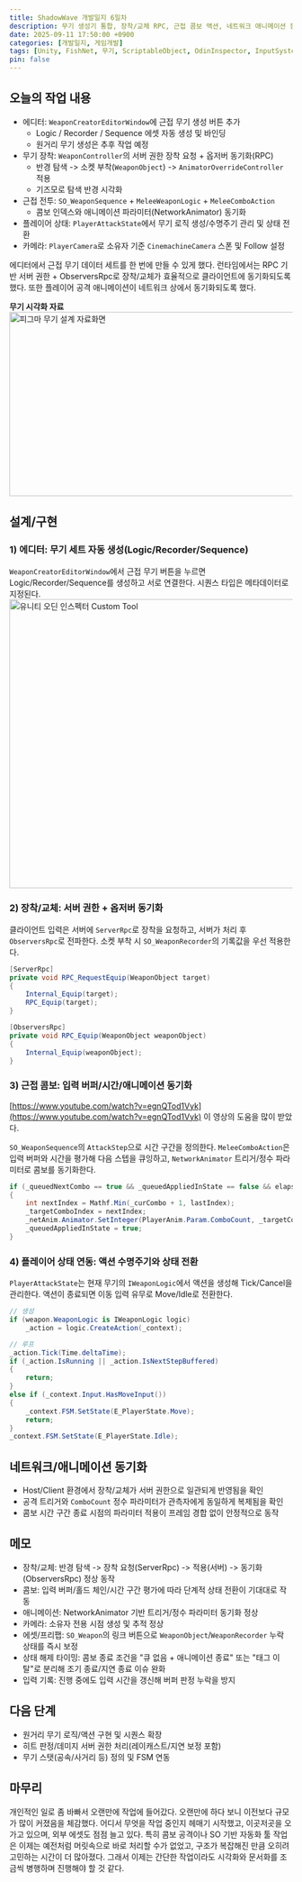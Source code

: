 ```yaml
---
title: ShadowWave 개발일지 6일차
description: 무기 생성기 통합, 장착/교체 RPC, 근접 콤보 액션, 네트워크 애니메이션 동기화
date: 2025-09-11 17:50:00 +0900
categories: [개발일지, 게임개발]
tags: [Unity, FishNet, 무기, ScriptableObject, OdinInspector, InputSystem, 네트워크, 멀티플레이, ShadowWave]
pin: false
---
```


## 오늘의 작업 내용
- 에디터: `WeaponCreatorEditorWindow`에 근접 무기 생성 버튼 추가
  - Logic / Recorder / Sequence 에셋 자동 생성 및 바인딩
  - 원거리 무기 생성은 추후 작업 예정
- 무기 장착: `WeaponController`의 서버 권한 장착 요청 + 옵저버 동기화(RPC)
  - 반경 탐색 -> 소켓 부착(`WeaponObject`) -> `AnimatorOverrideController` 적용
  - 기즈모로 탐색 반경 시각화
- 근접 전투: `SO_WeaponSequence` + `MeleeWeaponLogic` + `MeleeComboAction`
  - 콤보 인덱스와 애니메이션 파라미터(NetworkAnimator) 동기화
- 플레이어 상태: `PlayerAttackState`에서 무기 로직 생성/수명주기 관리 및 상태 전환
- 카메라: `PlayerCamera`로 소유자 기준 `CinemachineCamera` 스폰 및 Follow 설정

에디터에서 근접 무기 데이터 세트를 한 번에 만들 수 있게 했다. 런타임에서는 RPC 기반 서버 권한 + ObserversRpc로 장착/교체가 효율적으로 클라이언트에 동기화되도록 했다.
또한 플레이어 공격 애니메이션이 네트워크 상에서 동기화되도록 했다.

**무기 시각화 자료**
<img width="1164" height="327" alt="피그마 무기 설계 자료화면" src="https://github.com/user-attachments/assets/9111e781-5c36-4167-a42d-f35f992dc4d4" />

## 설계/구현

### 1) 에디터: 무기 세트 자동 생성(Logic/Recorder/Sequence)

`WeaponCreatorEditorWindow`에서 근접 무기 버튼을 누르면 Logic/Recorder/Sequence를 생성하고 서로 연결한다. 시퀀스 타입은 메타데이터로 지정된다.
<img width="965" height="513" alt="유니티 오딘 인스펙터 Custom Tool" src="https://github.com/user-attachments/assets/82b5e3d0-7b12-4c06-9772-39499642f3f4" />


### 2) 장착/교체: 서버 권한 + 옵저버 동기화

클라이언트 입력은 서버에 `ServerRpc`로 장착을 요청하고, 서버가 처리 후 `ObserversRpc`로 전파한다. 소켓 부착 시 `SO_WeaponRecorder`의 기록값을 우선 적용한다.

```csharp
[ServerRpc]
private void RPC_RequestEquip(WeaponObject target)
{
    Internal_Equip(target);
    RPC_Equip(target);
}

[ObserversRpc]
private void RPC_Equip(WeaponObject weaponObject)
{
    Internal_Equip(weaponObject);
}
```

### 3) 근접 콤보: 입력 버퍼/시간/애니메이션 동기화

[https://www.youtube.com/watch?v=egnQTod1Vyk](https://www.youtube.com/watch?v=egnQTod1Vyk)
이 영상의 도움을 많이 받았다.

`SO_WeaponSequence`의 `AttackStep`으로 시간 구간을 정의한다. `MeleeComboAction`은 입력 버퍼와 시간을 평가해 다음 스텝을 큐잉하고, `NetworkAnimator` 트리거/정수 파라미터로 콤보를 동기화한다.

```csharp
if (_queuedNextCombo == true && _queuedAppliedInState == false && elapsedTime >= step.ComboTimingEnd)
{
    int nextIndex = Mathf.Min(_curCombo + 1, lastIndex);
    _targetComboIndex = nextIndex;
    _netAnim.Animator.SetInteger(PlayerAnim.Param.ComboCount, _targetComboIndex);
    _queuedAppliedInState = true;
}
```

### 4) 플레이어 상태 연동: 액션 수명주기와 상태 전환

`PlayerAttackState`는 현재 무기의 `IWeaponLogic`에서 액션을 생성해 Tick/Cancel을 관리한다. 액션이 종료되면 이동 입력 유무로 Move/Idle로 전환한다.

```csharp
// 생성
if (weapon.WeaponLogic is IWeaponLogic logic)
    _action = logic.CreateAction(_context);

// 루프
_action.Tick(Time.deltaTime);
if (_action.IsRunning || _action.IsNextStepBuffered)
{
    return;
}
else if (_context.Input.HasMoveInput())
{
    _context.FSM.SetState(E_PlayerState.Move);
    return;
}
_context.FSM.SetState(E_PlayerState.Idle);
```


## 네트워크/애니메이션 동기화
- Host/Client 환경에서 장착/교체가 서버 권한으로 일관되게 반영됨을 확인
- 공격 트리거와 `ComboCount` 정수 파라미터가 관측자에게 동일하게 복제됨을 확인
- 콤보 시간 구간 종료 시점의 파라미터 적용이 프레임 경합 없이 안정적으로 동작

## 메모
- 장착/교체: 반경 탐색 -> 장착 요청(ServerRpc) -> 적용(서버) -> 동기화(ObserversRpc) 정상 동작
- 콤보: 입력 버퍼/홀드 체인/시간 구간 평가에 따라 단계적 상태 전환이 기대대로 작동
- 애니메이션: NetworkAnimator 기반 트리거/정수 파라미터 동기화 정상
- 카메라: 소유자 전용 시점 생성 및 추적 정상
- 에셋/프리팹: `SO_Weapon`의 링크 버튼으로 `WeaponObject`/`WeaponRecorder` 누락 상태를 즉시 보정
- 상태 해제 타이밍: 콤보 종료 조건을 "큐 없음 + 애니메이션 종료" 또는 "태그 이탈"로 분리해 조기 종료/지연 종료 이슈 완화
- 입력 기록: 진행 중에도 입력 시간을 갱신해 버퍼 판정 누락을 방지

## 다음 단계
- 원거리 무기 로직/액션 구현 및 시퀀스 확장
- 히트 판정/데미지 서버 권한 처리(레이캐스트/지연 보정 포함)
- 무기 스탯(공속/사거리 등) 정의 및 FSM 연동


## 마무리
개인적인 일로 좀 바빠서 오랜만에 작업에 들어갔다. 오랜만에 하다 보니 이전보다 규모가 많이 커졌음을 체감했다. 어디서 무엇을 작업 중인지 헤매기 시작했고, 이곳저곳을 오가고 있으며, 외부 에셋도 점점 늘고 있다.
특히 콤보 공격이나 SO 기반 자동화 툴 작업은 이제는 예전처럼 머릿속으로 바로 처리할 수가 없었고, 구조가 복잡해진 만큼 오히려 고민하는 시간이 더 많아졌다. 그래서 이제는 간단한 작업이라도 시각화와 문서화를 조금씩 병행하며 진행해야 할 것 같다.


